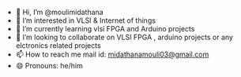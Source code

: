 - 👋 Hi, I’m @moulimidathana
- 👀 I’m interested in VLSI & Internet of things
- 🌱 I’m currently learning vlsi FPGA and  Arduino projects 
- 💞️ I’m looking to collaborate on VLSI FPGA , arduino projects or any elctronics related projects
- 📫 How to reach me mail id: midathanamouli03@gmail.com
- 😄 Pronouns: he/him


<!---
moulimidathana/moulimidathana is a ✨ special ✨ repository because its `README.md` (this file) appears on your GitHub profile.
You can click the Preview link to take a look at your changes.
--->
